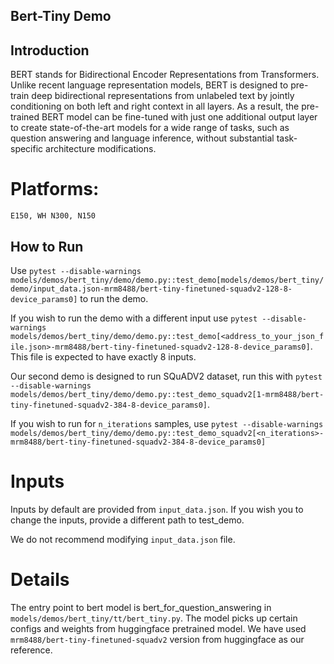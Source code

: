 ## Bert-Tiny Demo

## Introduction
BERT stands for Bidirectional Encoder Representations from Transformers. Unlike recent language representation models, BERT is designed to pre-train deep bidirectional representations from unlabeled text by jointly conditioning on both left and right context in all layers. As a result, the pre-trained BERT model can be fine-tuned with just one additional output layer to create state-of-the-art models for a wide range of tasks, such as question answering and language inference, without substantial task-specific architecture modifications.

# Platforms:
    E150, WH N300, N150

## How to Run

Use `pytest --disable-warnings models/demos/bert_tiny/demo/demo.py::test_demo[models/demos/bert_tiny/demo/input_data.json-mrm8488/bert-tiny-finetuned-squadv2-128-8-device_params0]` to run the demo.


If you wish to run the demo with a different input use `pytest --disable-warnings models/demos/bert_tiny/demo/demo.py::test_demo[<address_to_your_json_file.json>-mrm8488/bert-tiny-finetuned-squadv2-128-8-device_params0]`. This file is expected to have exactly 8 inputs.


Our second demo is designed to run SQuADV2 dataset, run this with `pytest --disable-warnings models/demos/bert_tiny/demo/demo.py::test_demo_squadv2[1-mrm8488/bert-tiny-finetuned-squadv2-384-8-device_params0]`.

If you wish to run for `n_iterations` samples, use `pytest --disable-warnings models/demos/bert_tiny/demo/demo.py::test_demo_squadv2[<n_iterations>-mrm8488/bert-tiny-finetuned-squadv2-384-8-device_params0]`


# Inputs
Inputs by default are provided from `input_data.json`. If you wish you to change the inputs, provide a different path to test_demo.

We do not recommend modifying `input_data.json` file.

# Details
The entry point to  bert model is bert_for_question_answering in `models/demos/bert_tiny/tt/bert_tiny.py`. The model picks up certain configs and weights from huggingface pretrained model. We have used `mrm8488/bert-tiny-finetuned-squadv2` version from huggingface as our reference.
